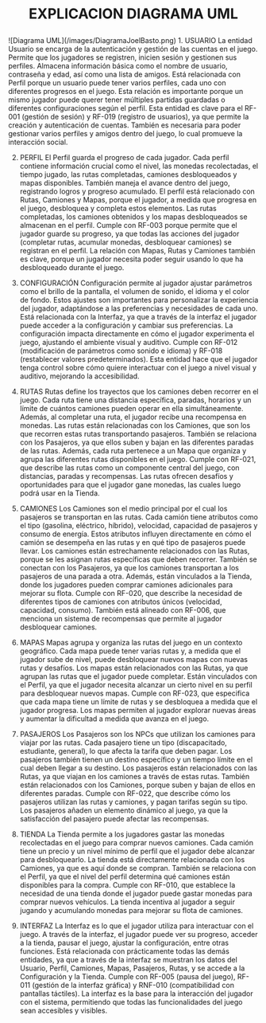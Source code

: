 <h1 align="center">
  
EXPLICACION DIAGRAMA UML
  
</h1>
![Diagrama UML](/images/DiagramaJoelBasto.png)
1. USUARIO
La entidad Usuario se encarga de la autenticación y gestión de las cuentas en el juego. Permite que los jugadores se registren, inicien sesión y gestionen sus perfiles. Almacena información básica como el nombre de usuario, contraseña y edad, así como una lista de amigos. Está relacionada con Perfil porque un usuario puede tener varios perfiles, cada uno con diferentes progresos en el juego. Esta relación es importante porque un mismo jugador puede querer tener múltiples partidas guardadas o diferentes configuraciones según el perfil. Esta entidad es clave para el RF-001 (gestión de sesión) y RF-019 (registro de usuarios), ya que permite la creación y autenticación de cuentas. También es necesaria para poder gestionar varios perfiles y amigos dentro del juego, lo cual promueve la interacción social.

2. PERFIL
El Perfil guarda el progreso de cada jugador. Cada perfil contiene información crucial como el nivel, las monedas recolectadas, el tiempo jugado, las rutas completadas, camiones desbloqueados y mapas disponibles. También maneja el avance dentro del juego, registrando logros y progreso acumulado. El perfil está relacionado con Rutas, Camiones y Mapas, porque el jugador, a medida que progresa en el juego, desbloquea y completa estos elementos. Las rutas completadas, los camiones obtenidos y los mapas desbloqueados se almacenan en el perfil. Cumple con RF-003 porque permite que el jugador guarde su progreso, ya que todas las acciones del jugador (completar rutas, acumular monedas, desbloquear camiones) se registran en el perfil. La relación con Mapas, Rutas y Camiones también es clave, porque un jugador necesita poder seguir usando lo que ha desbloqueado durante el juego.

3. CONFIGURACIÓN
Configuración permite al jugador ajustar parámetros como el brillo de la pantalla, el volumen de sonido, el idioma y el color de fondo. Estos ajustes son importantes para personalizar la experiencia del jugador, adaptándose a las preferencias y necesidades de cada uno. Está relacionada con la Interfaz, ya que a través de la interfaz el jugador puede acceder a la configuración y cambiar sus preferencias. La configuración impacta directamente en cómo el jugador experimenta el juego, ajustando el ambiente visual y auditivo. Cumple con RF-012 (modificación de parámetros como sonido e idioma) y RF-018 (restablecer valores predeterminados). Esta entidad hace que el jugador tenga control sobre cómo quiere interactuar con el juego a nivel visual y auditivo, mejorando la accesibilidad.

4. RUTAS
Rutas define los trayectos que los camiones deben recorrer en el juego. Cada ruta tiene una distancia específica, paradas, horarios y un límite de cuántos camiones pueden operar en ella simultáneamente. Además, al completar una ruta, el jugador recibe una recompensa en monedas. Las rutas están relacionadas con los Camiones, que son los que recorren estas rutas transportando pasajeros. También se relaciona con los Pasajeros, ya que ellos suben y bajan en las diferentes paradas de las rutas. Además, cada ruta pertenece a un Mapa que organiza y agrupa las diferentes rutas disponibles en el juego. Cumple con RF-021, que describe las rutas como un componente central del juego, con distancias, paradas y recompensas. Las rutas ofrecen desafíos y oportunidades para que el jugador gane monedas, las cuales luego podrá usar en la Tienda.

6. CAMIONES
Los Camiones son el medio principal por el cual los pasajeros se transportan en las rutas. Cada camión tiene atributos como el tipo (gasolina, eléctrico, híbrido), velocidad, capacidad de pasajeros y consumo de energía. Estos atributos influyen directamente en cómo el camión se desempeña en las rutas y en qué tipo de pasajeros puede llevar. Los camiones están estrechamente relacionados con las Rutas, porque se les asignan rutas específicas que deben recorrer. También se conectan con los Pasajeros, ya que los camiones transportan a los pasajeros de una parada a otra. Además, están vinculados a la Tienda, donde los jugadores pueden comprar camiones adicionales para mejorar su flota. Cumple con RF-020, que describe la necesidad de diferentes tipos de camiones con atributos únicos (velocidad, capacidad, consumo). También está alineado con RF-006, que menciona un sistema de recompensas que permite al jugador desbloquear camiones.

7. MAPAS
Mapas agrupa y organiza las rutas del juego en un contexto geográfico. Cada mapa puede tener varias rutas y, a medida que el jugador sube de nivel, puede desbloquear nuevos mapas con nuevas rutas y desafíos. Los mapas están relacionados con las Rutas, ya que agrupan las rutas que el jugador puede completar. Están vinculados con el Perfil, ya que el jugador necesita alcanzar un cierto nivel en su perfil para desbloquear nuevos mapas. Cumple con RF-023, que especifica que cada mapa tiene un límite de rutas y se desbloquea a medida que el jugador progresa. Los mapas permiten al jugador explorar nuevas áreas y aumentar la dificultad a medida que avanza en el juego.

8. PASAJEROS
Los Pasajeros son los NPCs que utilizan los camiones para viajar por las rutas. Cada pasajero tiene un tipo (discapacitado, estudiante, general), lo que afecta la tarifa que deben pagar. Los pasajeros también tienen un destino específico y un tiempo límite en el cual deben llegar a su destino. Los pasajeros están relacionados con las Rutas, ya que viajan en los camiones a través de estas rutas. También están relacionados con los Camiones, porque suben y bajan de ellos en diferentes paradas. Cumple con RF-022, que describe cómo los pasajeros utilizan las rutas y camiones, y pagan tarifas según su tipo. Los pasajeros añaden un elemento dinámico al juego, ya que la satisfacción del pasajero puede afectar las recompensas.

9. TIENDA
La Tienda permite a los jugadores gastar las monedas recolectadas en el juego para comprar nuevos camiones. Cada camión tiene un precio y un nivel mínimo de perfil que el jugador debe alcanzar para desbloquearlo. La tienda está directamente relacionada con los Camiones, ya que es aquí donde se compran. También se relaciona con el Perfil, ya que el nivel del perfil determina qué camiones están disponibles para la compra. Cumple con RF-010, que establece la necesidad de una tienda donde el jugador puede gastar monedas para comprar nuevos vehículos. La tienda incentiva al jugador a seguir jugando y acumulando monedas para mejorar su flota de camiones.

10. INTERFAZ
La Interfaz es lo que el jugador utiliza para interactuar con el juego. A través de la interfaz, el jugador puede ver su progreso, acceder a la tienda, pausar el juego, ajustar la configuración, entre otras funciones. Está relacionada con prácticamente todas las demás entidades, ya que a través de la interfaz se muestran los datos del Usuario, Perfil, Camiones, Mapas, Pasajeros, Rutas, y se accede a la Configuración y la Tienda. Cumple con RF-005 (pausa del juego), RF-011 (gestión de la interfaz gráfica) y RNF-010 (compatibilidad con pantallas táctiles). La interfaz es la base para la interacción del jugador con el sistema, permitiendo que todas las funcionalidades del juego sean accesibles y visibles.
